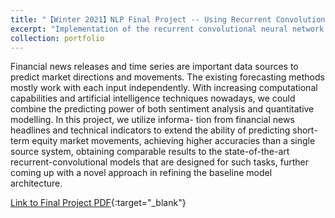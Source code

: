 ```yaml
---
title: "【Winter 2021】NLP Final Project -- Using Recurrent Convolutional Neural Network (RCNN) to Predict S&P 500 Movements"
excerpt: "Implementation of the recurrent convolutional neural network (RCNN) model to predict intraday directional-movements in financial market. <br/><img src='/images/RCNN.png'>"
collection: portfolio
---
```


Financial news releases and time series are important data sources to predict market directions and movements. The existing forecasting methods mostly work with each input independently. With increasing computational capabilities and artificial intelligence techniques nowadays, we could combine the predicting power of both sentiment analysis and quantitative modelling. In this project, we utilize informa- tion from financial news headlines and technical indicators to extend the ability of predicting short-term equity market movements, achieving higher accuracies than a single source system, obtaining comparable results to the state-of-the-art recurrent-convolutional models that are designed for such tasks, further coming up with a novel approach in refining the baseline model architecture.

[Link to Final Project PDF](https://raw.githubusercontent.com/chkao831/WI21_Natural-Language-Processing-with-Deep-Learning_StanfordCS224N/main/Project-RCNN/CS224N_FinalProjectReport_RCNN_submission.pdf){:target="_blank"}

